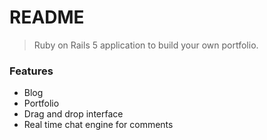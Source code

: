 # README

> Ruby on Rails 5 application to build your own portfolio.

### Features

- Blog  
- Portfolio  
- Drag and drop interface  
- Real time chat engine for comments  
